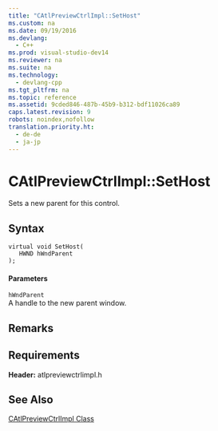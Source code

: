 ```yaml
---
title: "CAtlPreviewCtrlImpl::SetHost"
ms.custom: na
ms.date: 09/19/2016
ms.devlang: 
  - C++
ms.prod: visual-studio-dev14
ms.reviewer: na
ms.suite: na
ms.technology: 
  - devlang-cpp
ms.tgt_pltfrm: na
ms.topic: reference
ms.assetid: 9cded846-487b-45b9-b312-bdf11026ca89
caps.latest.revision: 9
robots: noindex,nofollow
translation.priority.ht: 
  - de-de
  - ja-jp
---
```

# CAtlPreviewCtrlImpl::SetHost
Sets a new parent for this control.  
  
## Syntax  
  
```  
virtual void SetHost(  
   HWND hWndParent  
);  
```  
  
#### Parameters  
 `hWndParent`  
 A handle to the new parent window.  
  
## Remarks  
  
## Requirements  
 **Header:** atlpreviewctrlimpl.h  
  
## See Also  
 [CAtlPreviewCtrlImpl Class](../vs140/CAtlPreviewCtrlImpl-Class.md)